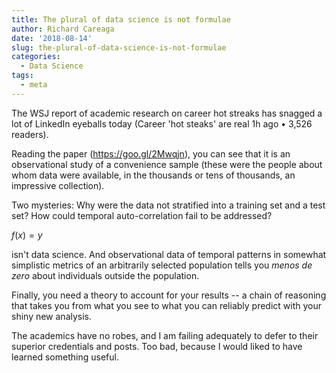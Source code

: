 ```yaml
---
title: The plural of data science is not formulae
author: Richard Careaga
date: '2018-08-14'
slug: the-plural-of-data-science-is-not-formulae
categories:
  - Data Science
tags:
  - meta
---
```

The WSJ report of academic research on career hot streaks has snagged a lot of LinkedIn eyeballs today (Career 'hot steaks' are real 1h ago • 3,526 readers).

Reading the paper (https://goo.gl/2Mwqjn), you can see that it is an observational study of a convenience sample (these were the people about whom data were available, in the thousands or tens of thousands, an impressive collection).

Two mysteries: Why were the data not stratified into a training set and a test set? How could temporal auto-correlation fail to be addressed?

$f(x) = y$

isn't data science. And observational data of temporal patterns in somewhat simplistic metrics of an arbitrarily selected population tells you *menos de zero* about individuals outside the population. 

Finally, you need a theory to account for your results -- a chain of reasoning that takes you from what you see to what you can reliably predict with your shiny new analysis.

The academics have no robes, and I am failing adequately to defer to their superior credentials and posts.  Too bad, because I would liked to have learned something useful.
